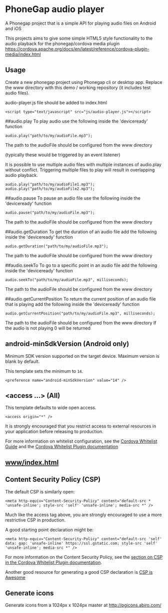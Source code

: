 # PhoneGap audio player 

A Phonegap project that is a simple API for playing audio files on Android and iOS

This projects aims to give some simple HTML5 style functionality to the audio playback for the phonegap/cordova media plugin https://cordova.apache.org/docs/en/latest/reference/cordova-plugin-media/index.html

## Usage
Create a new phonegap project using Phonegap cli or desktop app. 
Replace the www directory with this demo / working repository (it includes test audio files).

audio-player.js file should be added to index.html 
	
	<script type="text/javascript" src="js/audio-player.js"></script>

##audio.play
To play audio use the following inside the 'deviceready' function

	audio.play("path/to/my/audioFile.mp3");

The path to the audioFile should be configured from the www directory

(typically these would be triggered by an event listener)

It is possible to use multiple audio files with multiple instances of audio.play without conflict. Triggering multiple files to play will result in overlapping audio playback.

	audio.play("path/to/my/audioFile1.mp3"); 
	audio.play("path/to/my/audioFile2.mp3"); 

##audio.pause
To pause an audio file use the following inside the 'deviceready' function

	audio.pause("path/to/my/audioFile.mp3");

The path to the audioFile should be configured from the www directory

##audio.getDuration
To get the duration of an audio file add the following inside the 'deviceready' function

	audio.getDuration("path/to/my/audioFile.mp3");

The path to the audioFile should be configured from the www directory

##audio.seekTo
To go to a specific point in an audio file add the following inside the 'deviceready' function

	audio.seekTo("path/to/my/audioFile.mp3", milliseconds);

The path to the audioFile should be configured from the www directory

##audio.getCurrentPosition
To return the current position of an audio file that is playing add the following inside the 'deviceready' function

	audio.getCurrentPosition("path/to/my/audioFile.mp3", milliseconds);

The path to the audioFile should be configured from the www directory
If the audio is not playing 0 will be returned

## android-minSdkVersion (Android only)

Minimum SDK version supported on the target device. Maximum version is blank by default.

This template sets the minimum to `14`.

    <preference name="android-minSdkVersion" value="14" />

## &lt;access ...&gt; (All)

This template defaults to wide open access.

    <access origin="*" />

It is strongly encouraged that you restrict access to external resources in your application before releasing to production.

For more information on whitelist configuration, see the [Cordova Whitelist Guide][cordova-whitelist-guide] and the [Cordova Whitelist Plugin documentation][cordova-plugin-whitelist]

## [www/index.html][index-html]

## Content Security Policy (CSP)

The default CSP is similarly open:

    <meta http-equiv="Content-Security-Policy" content="default-src * 'unsafe-inline'; style-src 'self' 'unsafe-inline'; media-src *" />

Much like the access tag above, you are strongly encouraged to use a more restrictive CSP in production.

A good starting point declaration might be:

    <meta http-equiv="Content-Security-Policy" content="default-src 'self' data: gap: 'unsafe-inline' https://ssl.gstatic.com; style-src 'self' 'unsafe-inline'; media-src *" />

For more information on the Content Security Policy, see the [section on CSP in the Cordova Whitelist Plugin documentation][cordova-plugin-whitelist-csp].

Another good resource for generating a good CSP declaration is [CSP is Awesome][csp-is-awesome]


[phonegap-cli-url]: http://github.com/phonegap/phonegap-cli
[cordova-app]: http://github.com/apache/cordova-app-hello-world
[bithound-img]: https://www.bithound.io/github/phonegap/phonegap-app-hello-world/badges/score.svg
[bithound-url]: https://www.bithound.io/github/phonegap/phonegap-app-hello-world
[config-xml]: https://github.com/phonegap/phonegap-template-hello-world/blob/master/config.xml
[index-html]: https://github.com/phonegap/phonegap-template-hello-world/blob/master/www/index.html
[cordova-whitelist-guide]: https://cordova.apache.org/docs/en/dev/guide/appdev/whitelist/index.html
[cordova-plugin-whitelist]: http://cordova.apache.org/docs/en/latest/reference/cordova-plugin-whitelist
[cordova-plugin-whitelist-csp]: http://cordova.apache.org/docs/en/latest/reference/cordova-plugin-whitelist#content-security-policy
[csp-is-awesome]: http://cspisawesome.com

## Generate icons

Generate icons from a 1024px x 1024px master at http://pgicons.abiro.com/
